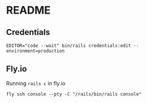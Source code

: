 # README

## Credentials

```shell
EDITOR="code --wait" bin/rails credentials:edit --environment=production
```

## Fly.io

Running `rails c` in fly.io

```shell
fly ssh console --pty -C "/rails/bin/rails console"
```
